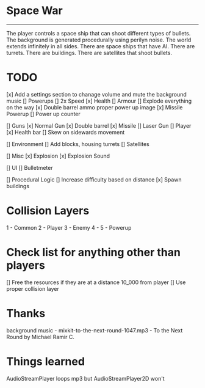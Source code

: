 # Space War
---
The player controls a space ship that can shoot different types of bullets.
The background is generated procedurally using perilyn noise.
The world extends infinitely in all sides.
There are space ships that have AI.
There are turrets.
There are buildings. 
There are satellites that shoot bullets.

# TODO
[x] Add a settings section to chanage volume and mute the background music
[] Powerups
    [] 2x Speed
    [x] Health
    [] Armour
    [] Explode everything on the way
    [x] Double barrel ammo proper power up image
    [x] Missile Powerup
[] Power up counter

[] Guns
    [x] Normal Gun
    [x] Double barrel
    [x] Missile
    [] Laser Gun
[] Player
    [x] Health bar
    [] Skew on sidewards movement


[] Environment
    [] Add blocks, housing turrets
    [] Satellites

[] Misc
 [x] Explosion
 [x] Explosion Sound

[] UI
    [] Bulletmeter

[] Procedural Logic
    [] Increase difficulty based on distance
    [x] Spawn buildings


# Collision Layers

1 - Common
2 - Player
3 - Enemy
4 - 
5 - Powerup

# Check list for anything other than players
[] Free the resources if they are at a distance 10_000 from player
[] Use proper collision layer

# Thanks

background music - mixkit-to-the-next-round-1047.mp3 - To the Next Round by Michael Ramir C.

# Things learned

AudioStreamPlayer loops mp3 but AudioStreamPlayer2D won't
